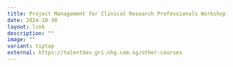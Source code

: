 ```yaml
---
title: Project Management for Clinical Research Professionals Workshop
date: 2024-10-30
layout: link
description: ""
image: ""
variant: tiptap
external: https://talentdev.gri.nhg.com.sg/other-courses
---
```

